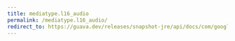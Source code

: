 ```yaml
---
title: mediatype.l16_audio
permalink: /mediatype.l16_audio/
redirect_to: https://guava.dev/releases/snapshot-jre/api/docs/com/google/common/net/MediaType.html#L16_AUDIO
---
```

